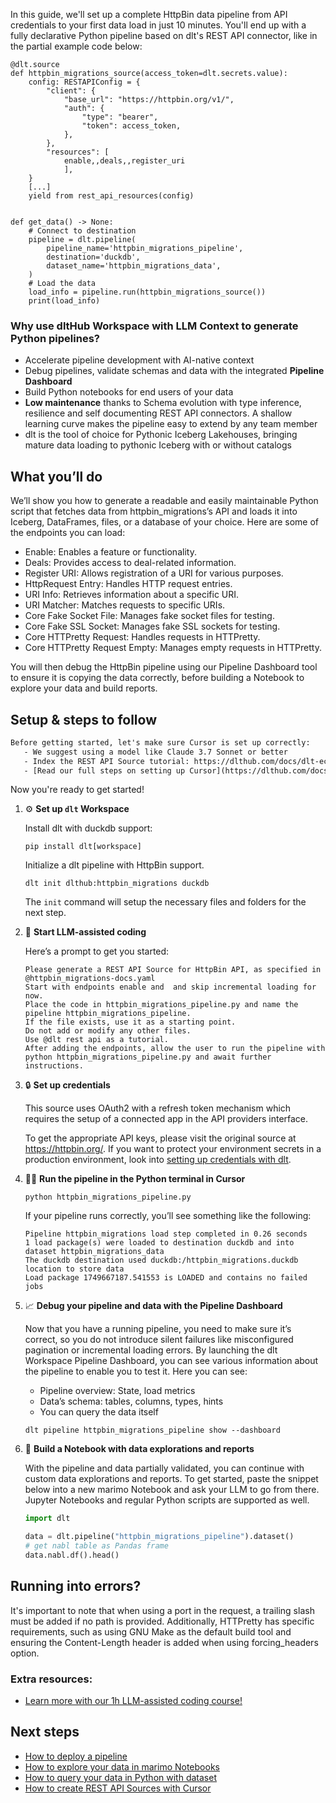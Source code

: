 In this guide, we'll set up a complete HttpBin data pipeline from API credentials to your first data load in just 10 minutes. You'll end up with a fully declarative Python pipeline based on dlt's REST API connector, like in the partial example code below:

```python-outcome
@dlt.source
def httpbin_migrations_source(access_token=dlt.secrets.value):
    config: RESTAPIConfig = {
        "client": {
            "base_url": "https://httpbin.org/v1/",
            "auth": {
                "type": "bearer",
                "token": access_token,
            },
        },
        "resources": [
            enable,,deals,,register_uri
            ],
    }
    [...]
    yield from rest_api_resources(config)


def get_data() -> None:
    # Connect to destination
    pipeline = dlt.pipeline(
        pipeline_name='httpbin_migrations_pipeline',
        destination='duckdb',
        dataset_name='httpbin_migrations_data', 
    )
    # Load the data
    load_info = pipeline.run(httpbin_migrations_source())
    print(load_info) 
```

### Why use dltHub Workspace with LLM Context to generate Python pipelines?

- Accelerate pipeline development with AI-native context
- Debug pipelines, validate schemas and data with the integrated **Pipeline Dashboard**
- Build Python notebooks for end users of your data
- **Low maintenance** thanks to Schema evolution with type inference, resilience and self documenting REST API connectors. A shallow learning curve makes the pipeline easy to extend by any team member
- dlt is the tool of choice for Pythonic Iceberg Lakehouses, bringing mature data loading to pythonic Iceberg with or without catalogs

## What you’ll do

We’ll show you how to generate a readable and easily maintainable Python script that fetches data from httpbin_migrations’s API and loads it into Iceberg, DataFrames, files, or a database of your choice. Here are some of the endpoints you can load:

- Enable: Enables a feature or functionality.
- Deals: Provides access to deal-related information.
- Register URI: Allows registration of a URI for various purposes.
- HttpRequest Entry: Handles HTTP request entries.
- URI Info: Retrieves information about a specific URI.
- URI Matcher: Matches requests to specific URIs.
- Core Fake Socket File: Manages fake socket files for testing.
- Core Fake SSL Socket: Manages fake SSL sockets for testing.
- Core HTTPretty Request: Handles requests in HTTPretty.
- Core HTTPretty Request Empty: Manages empty requests in HTTPretty.

You will then debug the HttpBin pipeline using our Pipeline Dashboard tool to ensure it is copying the data correctly, before building a Notebook to explore your data and build reports.

## Setup & steps to follow

```default
Before getting started, let's make sure Cursor is set up correctly:
   - We suggest using a model like Claude 3.7 Sonnet or better
   - Index the REST API Source tutorial: https://dlthub.com/docs/dlt-ecosystem/verified-sources/rest_api/ and add it to context as **@dlt rest api**
   - [Read our full steps on setting up Cursor](https://dlthub.com/docs/dlt-ecosystem/llm-tooling/cursor-restapi#23-configuring-cursor-with-documentation)
```

Now you're ready to get started!

1. ⚙️ **Set up `dlt` Workspace**
    
    Install dlt with duckdb support:
    ```shell
    pip install dlt[workspace]
    ```

    Initialize a dlt pipeline with HttpBin support.
    ```shell
    dlt init dlthub:httpbin_migrations duckdb
    ```

    The `init` command will setup the necessary files and folders for the next step.
    
2. 🤠 **Start LLM-assisted coding**
    
    Here’s a prompt to get you started:
    
    ```prompt
    Please generate a REST API Source for HttpBin API, as specified in @httpbin_migrations-docs.yaml 
    Start with endpoints enable and  and skip incremental loading for now. 
    Place the code in httpbin_migrations_pipeline.py and name the pipeline httpbin_migrations_pipeline. 
    If the file exists, use it as a starting point. 
    Do not add or modify any other files. 
    Use @dlt rest api as a tutorial. 
    After adding the endpoints, allow the user to run the pipeline with python httpbin_migrations_pipeline.py and await further instructions.
    ```

    
3. 🔒 **Set up credentials** 
    
    This source uses OAuth2 with a refresh token mechanism which requires the setup of a connected app in the API providers interface.
    
    To get the appropriate API keys, please visit the original source at https://httpbin.org/.
    If you want to protect your environment secrets in a production environment, look into [setting up credentials with dlt](https://dlthub.com/docs/walkthroughs/add_credentials).
    
4. 🏃‍♀️ **Run the pipeline in the Python terminal in Cursor**
    
    ```shell
    python httpbin_migrations_pipeline.py
    ```
    
    If your pipeline runs correctly, you’ll see something like the following:
    
    ```shell
    Pipeline httpbin_migrations load step completed in 0.26 seconds
    1 load package(s) were loaded to destination duckdb and into dataset httpbin_migrations_data
    The duckdb destination used duckdb:/httpbin_migrations.duckdb location to store data
    Load package 1749667187.541553 is LOADED and contains no failed jobs
    ```
    
5. 📈 **Debug your pipeline and data with the Pipeline Dashboard**

    Now that you have a running pipeline, you need to make sure it’s correct, so you do not introduce silent failures like misconfigured pagination or incremental loading errors. By launching the dlt Workspace Pipeline Dashboard, you can see various information about the pipeline to enable you to test it. Here you can see:
    - Pipeline overview: State, load metrics
    - Data’s schema: tables, columns, types, hints
    - You can query the data itself
    
    ```shell
    dlt pipeline httpbin_migrations_pipeline show --dashboard
    ```
    
6. 🐍 **Build a Notebook with data explorations and reports**

    With the pipeline and data partially validated, you can continue with custom data explorations and reports. To get started, paste the snippet below into a new marimo Notebook and ask your LLM to go from there. Jupyter Notebooks and regular Python scripts are supported as well.

    
    ```python
    import dlt

   data = dlt.pipeline("httpbin_migrations_pipeline").dataset()
   # get nabl table as Pandas frame
   data.nabl.df().head()
    ```

## Running into errors?

It's important to note that when using a port in the request, a trailing slash must be added if no path is provided. Additionally, HTTPretty has specific requirements, such as using GNU Make as the default build tool and ensuring the Content-Length header is added when using forcing_headers option.

### Extra resources:

- [Learn more with our 1h LLM-assisted coding course!](https://www.youtube.com/watch?v=GGid70rnJuM)

## Next steps

- [How to deploy a pipeline](https://dlthub.com/docs/walkthroughs/deploy-a-pipeline)
- [How to explore your data in marimo Notebooks](https://dlthub.com/docs/general-usage/dataset-access/marimo)
- [How to query your data in Python with dataset](https://dlthub.com/docs/general-usage/dataset-access/dataset)
- [How to create REST API Sources with Cursor](https://dlthub.com/docs/dlt-ecosystem/llm-tooling/cursor-restapi)